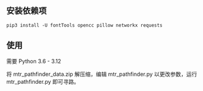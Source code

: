 ## 安装依赖项
```
pip3 install -U fontTools opencc pillow networkx requests
```

## 使用
需要 Python 3.6 - 3.12

将 mtr_pathfinder_data.zip 解压缩，编辑 mtr_pathfinder.py 以更改参数，运行 mtr_pathfinder.py 即可寻路。
